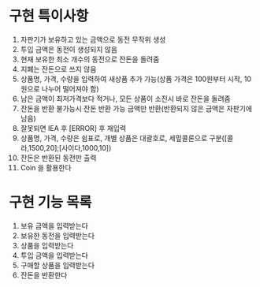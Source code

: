# 구현 특이사항

1. 자판기가 보유하고 있는 금액으로 동전 무작위 생성
2. 투입 금액은 동전이 생성되지 않음
3. 현재 보유한 최소 개수의 동전으로 잔돈을 돌려줌
4. 지폐는 잔돈으로 쓰지 않음
5. 상품명, 가격, 수량을 입력하여 새상품 추가 가능(상품 가격은 100원부터 시작, 10원으로 나누어 떨어져야 함)
6. 남은 금액이 최저가격보다 적거나, 모든 상품이 소진시 바로 잔돈을 돌려줌
7. 잔돈을 반환 불가능시 잔돈 반환 가능 금액만 반환(반환되지 않은 금액은 자판기에 남음)
8. 잘못되면 IEA 후 [ERROR] 후 재입력
9. 상품명, 가격, 수량은 쉼표로, 개별 상품은 대괄호로, 세밒콜론으로 구분([콜라,1500,20];[사이다,1000,10])
10. 잔돈은 반환된 동전만 출력
11. Coin 을 활용한다

# 구현 기능 목록

1. 보유 금액을 입력받는다
2. 보유한 동전을 입력받는다
3. 상품을 입력받는다
4. 투입 금액을 입력받는다
5. 구매할 상품을 입력받는다
6. 잔돈을 반환한다

